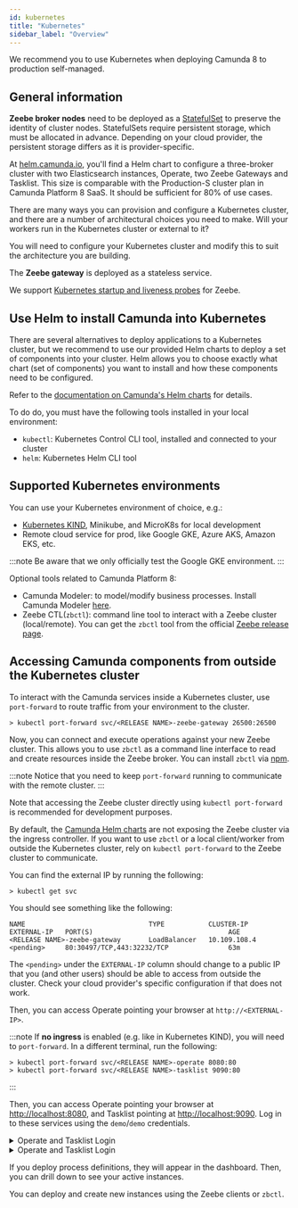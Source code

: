 ```yaml
---
id: kubernetes
title: "Kubernetes"
sidebar_label: "Overview"
---
```


We recommend you to use Kubernetes when deploying Camunda 8 to production self-managed.

## General information

**Zeebe broker nodes** need to be deployed as a [StatefulSet](https://kubernetes.io/docs/concepts/workloads/controllers/statefulset/)
to preserve the identity of cluster nodes. StatefulSets require persistent storage, which must be allocated in advance. Depending on your
cloud provider, the persistent storage differs as it is provider-specific.

At [helm.camunda.io](https://helm.camunda.io/), you'll find a Helm chart to configure a three-broker cluster with two Elasticsearch instances, Operate, two Zeebe Gateways and Tasklist. This size is comparable with the Production-S cluster plan in Camunda Platform 8 SaaS. It should be sufficient for 80% of use cases.

There are many ways you can provision and configure a Kubernetes cluster, and there are a number of architectural choices you need to make. Will your workers run in the Kubernetes cluster or external to it?

You will need to configure your Kubernetes cluster and modify this to suit the architecture you are building.

The **Zeebe gateway** is deployed as a stateless service.

We support [Kubernetes startup and liveness probes](../../zeebe-deployment/configuration/gateway-health-probes/) for Zeebe.

## Use Helm to install Camunda into Kubernetes

There are several alternatives to deploy applications to a Kubernetes cluster, but we recommend to use our provided Helm charts to deploy a set of components into your cluster. Helm allows you to choose exactly what chart (set of components) you want to install and how these components need to be configured.

Refer to the [documentation on Camunda's Helm charts](../kubernetes-helm/) for details.

To do do, you must have the following tools installed in your local environment:

- `kubectl`: Kubernetes Control CLI tool, installed and connected to your cluster
- `helm`: Kubernetes Helm CLI tool

## Supported Kubernetes environments

You can use your Kubernetes environment of choice, e.g.:

- [Kubernetes KIND](https://github.com/kubernetes-sigs/kind), Minikube, and MicroK8s for local development
- Remote cloud service for prod, like Google GKE, Azure AKS, Amazon EKS, etc.

:::note
Be aware that we only officially test the Google GKE environment.
:::

Optional tools related to Camunda Platform 8:

- Camunda Modeler: to model/modify business processes. Install Camunda Modeler [here](/components/modeler/desktop-modeler/install-the-modeler.md).
- Zeebe CTL(`zbctl`): command line tool to interact with a Zeebe cluster (local/remote). You can get the `zbctl` tool from the official
  [Zeebe release page](https://github.com/camunda-cloud/zeebe/releases).

## Accessing Camunda components from outside the Kubernetes cluster

To interact with the Camunda services inside a Kubernetes cluster, use `port-forward` to route traffic from your environment to the cluster.

```
> kubectl port-forward svc/<RELEASE NAME>-zeebe-gateway 26500:26500
```

Now, you can connect and execute operations against your new Zeebe cluster. This allows you to use `zbctl` as a command line interface to read and create resources inside the Zeebe broker. You can install `zbctl` via [npm](https://www.npmjs.com/package/zbctl).

:::note
Notice that you need to keep `port-forward` running to communicate with the remote cluster.
:::

Note that accessing the Zeebe cluster directly using `kubectl port-forward` is recommended for development purposes.

By default, the [Camunda Helm charts](../kubernetes-helm) are not exposing the Zeebe cluster via the ingress controller. If you want to use `zbctl` or a local client/worker from outside the Kubernetes cluster, rely on `kubectl port-forward` to the Zeebe cluster to communicate.

You can find the external IP by running the following:

```
> kubectl get svc
```

You should see something like the following:

```
NAME                               TYPE           CLUSTER-IP       EXTERNAL-IP   PORT(S)                                  AGE
<RELEASE NAME>-zeebe-gateway       LoadBalancer   10.109.108.4     <pending>     80:30497/TCP,443:32232/TCP               63m
```

The `<pending>` under the `EXTERNAL-IP` column should change to a public IP that you (and other users) should be able to access from outside the cluster. Check your cloud provider's specific configuration if that does not work.

Then, you can access Operate pointing your browser at `http://<EXTERNAL-IP>`.

:::note
If **no ingress** is enabled (e.g. like in Kubernetes KIND), you will need to `port-forward`. In a different terminal, run the following:

```
> kubectl port-forward svc/<RELEASE NAME>-operate 8080:80
> kubectl port-forward svc/<RELEASE NAME>-tasklist 9090:80
```

:::

Then, you can access Operate pointing your browser at [http://localhost:8080](http://localhost:8080/), and Tasklist pointing at [http://localhost:9090](http://localhost:9090). Log in to these services using the `demo`/`demo` credentials.

<details>
  <summary>Operate and Tasklist Login</summary>
  <div>
    <img src={require('./assets/operate-tasklist-login.png').default}/>
  </div>
</details>
<details>
  <summary>Operate and Tasklist Login</summary>
  <div>
    <img src={require('./assets/operate-tasklist-dashboard.png').default}/>
  </div>
</details>

If you deploy process definitions, they will appear in the dashboard. Then, you can drill down to see your active instances.

You can deploy and create new instances using the Zeebe clients or `zbctl`.
